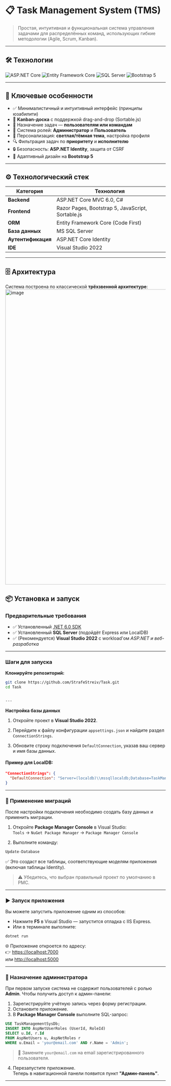 # 📋 Task Management System (TMS)

> Простая, интуитивная и функциональная система управления задачами для распределённых команд, использующих гибкие методологии (Agile, Scrum, Kanban).  


---

## 🛠️ Технологии

![ASP.NET Core](https://img.shields.io/badge/ASP.NET_Core-6.0-purple?style=flat&logo=.net)
![Entity Framework Core](https://img.shields.io/badge/Entity_Framework_Core-6.0-red?style=flat)
![SQL Server](https://img.shields.io/badge/Database-SQL_Server-blue?style=flat&logo=microsoft-sql-server)
![Bootstrap 5](https://img.shields.io/badge/UI-Bootstrap_5-7952B3?style=flat&logo=bootstrap)

---

## 🎯 Ключевые особенности

- ✅ Минималистичный и интуитивный интерфейс (принципы юзабилити)
- 🧩 **Kanban-доска** с поддержкой drag-and-drop (Sortable.js)
- 👥 Назначение задач — **пользователям или командам**
- 🔐 Система ролей: **Администратор** и **Пользователь**
- 🎨 Персонализация: **светлая/тёмная тема**, настройка профиля
- 🔍 Фильтрация задач по **приоритету** и **исполнителю**
- 🔒 Безопасность: **ASP.NET Identity**, защита от CSRF
- 📱 Адаптивный дизайн на **Bootstrap 5**

---

## ⚙️ Технологический стек

| Категория         | Технология                          |
|------------------|-------------------------------------|
| **Backend**       | ASP.NET Core MVC 6.0, C#            |
| **Frontend**      | Razor Pages, Bootstrap 5, JavaScript, Sortable.js |
| **ORM**           | Entity Framework Core (Code First)  |
| **База данных**   | MS SQL Server                       |
| **Аутентификация**| ASP.NET Core Identity               |
| **IDE**           | Visual Studio 2022                  |

---

## 🗄️ Архитектура

Система построена по классической **трёхзвенной архитектуре**:
<img width="807" height="927" alt="image" src="https://github.com/user-attachments/assets/271501f2-9902-44fc-ac04-3560f4575273" />


## 📦 Установка и запуск

### Предварительные требования

- ✅ Установленный [.NET 6.0 SDK](https://dotnet.microsoft.com/download)
- ✅ Установленный **SQL Server** (подойдёт Express или LocalDB)
- ✅ (Рекомендуется) **Visual Studio 2022** с workload'ом *ASP.NET и веб-разработка*

---

### Шаги для запуска

**Клонируйте репозиторий:**

```bash
git clone https://github.com/StrafeStreiv/Task.git
cd Task


---
```
**Настройка базы данных**

1. Откройте проект в **Visual Studio 2022**.

2. Перейдите к файлу конфигурации `appsettings.json` и найдите раздел `ConnectionStrings`.

3. Обновите строку подключения `DefaultConnection`, указав ваш сервер и имя базы данных.

#### Пример для **LocalDB**:
```json
"ConnectionStrings": {
  "DefaultConnection": "Server=(localdb)\\mssqllocaldb;Database=TaskManagementSysDb;Trusted_Connection=True;MultipleActiveResultSets=true"
}
```


---

### 🔧 Применение миграций

После настройки подключения необходимо создать базу данных и применить миграции.

1. Откройте **Package Manager Console** в Visual Studio:  
   `Tools` → `NuGet Package Manager` → `Package Manager Console`

2. Выполните команду:
```bash
Update-Database
```

✅ Это создаст все таблицы, соответствующие моделям приложения (включая таблицы Identity).

> ⚠️ Убедитесь, что выбран правильный проект по умолчанию в PMC.

---

### ▶️ Запуск приложения

Вы можете запустить приложение одним из способов:

- Нажмите **F5** в Visual Studio — запустится отладка с IIS Express.
- Или в терминале выполните:
```bash
dotnet run
```

🌐 Приложение откроется по адресу:  
👉 [https://localhost:7000](https://localhost:7000)  
или [http://localhost:5000](http://localhost:5000)

---

### 🔐 Назначение администратора

При первом запуске система не содержит пользователей с ролью **Admin**. Чтобы получить доступ к админ-панели:

1. Зарегистрируйте учётную запись через форму регистрации.
2. Остановите приложение.
3. В **Package Manager Console** выполните SQL-запрос:

```sql
USE TaskManagementSysDb;
INSERT INTO AspNetUserRoles (UserId, RoleId)
SELECT u.Id, r.Id
FROM AspNetUsers u, AspNetRoles r
WHERE u.Email = 'your@email.com' AND r.Name = 'Admin';
```

> 🔁 Замените `your@email.com` на email зарегистрированного пользователя.

4. Перезапустите приложение.  
   Теперь в навигационной панели появится пункт **"Админ-панель"**.

---

